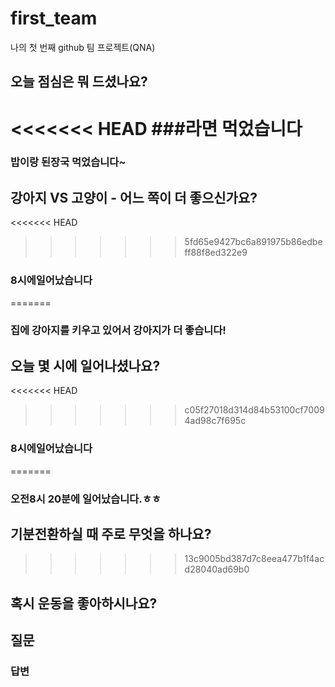# first_team
나의 첫 번째 github 팀 프로젝트(QNA)
## 오늘 점심은 뭐 드셨나요?
<<<<<<< HEAD
###라면 먹었습니다
=======
### 밥이랑 된장국 먹었습니다~
## 강아지 VS 고양이 - 어느 쪽이 더 좋으신가요?
<<<<<<< HEAD
>>>>>>> 5fd65e9427bc6a891975b86edbeff88f8ed322e9
### 8시에일어났습니다
=======
### 집에 강아지를 키우고 있어서 강아지가 더 좋습니다!
## 오늘 몇 시에 일어나셨나요?
<<<<<<< HEAD
>>>>>>> c05f27018d314d84b53100cf70094ad98c7f695c
### 8시에일어났습니다
=======
### 오전8시 20분에 일어났습니다.ㅎㅎ
## 기분전환하실 때 주로 무엇을 하나요?
>>>>>>> 13c9005bd387d7c8eea477b1f4acd28040ad69b0
## 혹시 운동을 좋아하시나요?
## 질문
### 답변
